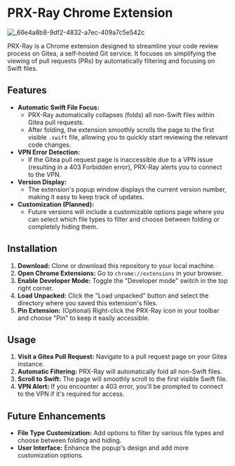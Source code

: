# PRX-Ray Chrome Extension

![_66e4a8b8-9df2-4832-a7ec-409a7c5e542c](https://github.com/cavaevinci/PRX-Ray/assets/112208299/4b422062-9476-4af5-8b76-06ed0a045e92)


PRX-Ray is a Chrome extension designed to streamline your code review process on Gitea, a self-hosted Git service. It focuses on simplifying the viewing of pull requests (PRs) by automatically filtering and focusing on Swift files.

## Features

* **Automatic Swift File Focus:**  
    - PRX-Ray automatically collapses (folds) all non-Swift files within Gitea pull requests.
    - After folding, the extension smoothly scrolls the page to the first visible `.swift` file, allowing you to quickly start reviewing the relevant code changes.
* **VPN Error Detection:**
    - If the Gitea pull request page is inaccessible due to a VPN issue (resulting in a 403 Forbidden error), PRX-Ray alerts you to connect to the VPN.
* **Version Display:**
    - The extension's popup window displays the current version number, making it easy to keep track of updates.
* **Customization (Planned):**
    - Future versions will include a customizable options page where you can select which file types to filter and choose between folding or completely hiding them.

## Installation

1. **Download:** Clone or download this repository to your local machine.
2. **Open Chrome Extensions:** Go to `chrome://extensions` in your browser.
3. **Enable Developer Mode:** Toggle the "Developer mode" switch in the top right corner.
4. **Load Unpacked:** Click the "Load unpacked" button and select the directory where you saved this extension's files.
5. **Pin Extension:** (Optional) Right-click the PRX-Ray icon in your toolbar and choose "Pin" to keep it easily accessible.

## Usage

1. **Visit a Gitea Pull Request:** Navigate to a pull request page on your Gitea instance.
2. **Automatic Filtering:** PRX-Ray will automatically fold all non-Swift files.
3. **Scroll to Swift:** The page will smoothly scroll to the first visible Swift file.
4. **VPN Alert:** If you encounter a 403 error, you'll be prompted to connect to the VPN if it's required for access.

## Future Enhancements

- **File Type Customization:** Add options to filter by various file types and choose between folding and hiding.
- **User Interface:** Enhance the popup's design and add more customization options.


